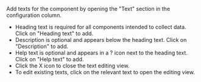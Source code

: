 Add texts for the component by opening the "Text" section in the configuration column.
- Heading text is required for all components intended to collect data. Click on "Heading text" to add.
- Description is optional and appears below the heading text. Click on "Description" to add.
- Help text is optional and appears in a ? icon next to the heading text. Click on "Help text" to add.
- Click the X icon to close the text editing view.
- To edit existing texts, click on the relevant text to open the editing view.